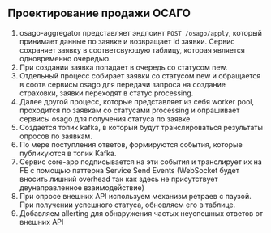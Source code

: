## Проектирование продажи ОСАГО

1) osago-aggregator представляет эндпоинт `POST /osago/apply`, который принимает данные по заявке и возвращает id заявки.
Сервис сохраняет заявку в соответсвующую таблицу, которая является одновременно очередью. 
2) При создании заявка попадает в очередь со статусом new. 
3) Отдельный процесс собирает заявки со статусом new и обращается в соотв сервисы osago для передачи
запроса на создание страховки, заявки переходят в статус processing. 
4) Далее другой процесс, которые представляет из себя worker pool,
проходится по заявкам со статусами processing и опрашивает сервисы osago для получения статуса по заявке.
5) Создается топик kafka, в который будут транслироваться результаты опросов по заявкам.  
6) По мере поступления ответов, формируются события, которые публикуются в топик Kafka.
7) Сервис core-app подписывается на эти события и транслирует их на FE с помощью паттерна Service Send Events
   (WebSocket будет вносить лишний overhead так как здесь не присутствует двунаправленное взаимодействие)
8) При опросе внешних API используем механизм ретраев с паузой. При получении успешного статуса, обновляем его в таблице.
9) Добавляем allerting для обнаружения частых неуспешных ответов от внешних API